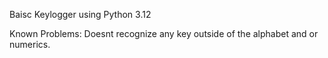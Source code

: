 Baisc Keylogger using Python 3.12

Known Problems: 
  Doesnt recognize any key outside of the alphabet and or numerics. 
